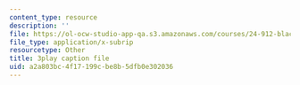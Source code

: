 ```yaml
---
content_type: resource
description: ''
file: https://ol-ocw-studio-app-qa.s3.amazonaws.com/courses/24-912-black-matters-introduction-to-black-studies-spring-2017/a2a803bc4f17199cbe8b5dfb0e302036_oIp0_rAEMIs.srt
file_type: application/x-subrip
resourcetype: Other
title: 3play caption file
uid: a2a803bc-4f17-199c-be8b-5dfb0e302036
---
```

